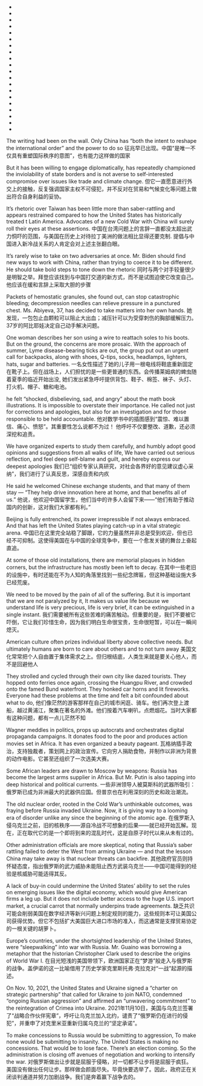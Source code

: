 *
*
*
*
*
*
*
*
*
*
*
*
*
*
*
*
*
*
*
*

The writing had been on the wall. Only China has “both the intent to reshape the international order” and the power to do so
征兆早已出现。中国“是唯一不仅具有重塑国际秩序的意图”，也有能力这样做的国家

But it has been willing to engage diplomatically, has repeatedly championed the inviolability of state borders and is not averse to self-interested compromise over issues like trade and climate change. 
但它一直愿意进行外交上的接触，反复强调国家主权不可侵犯，并不反对在贸易和气候变化等问题上做出符合自身利益的妥协。

It’s rhetoric over Taiwan has been little more than saber-rattling and appears restrained compared to how the United States has historically treated t Latin America. Advocates of a new Cold War with China will surely roll their eyes at these assertions. 
中国在台湾问题上的言辞一直都没太超出武力恫吓的范围，与美国在历史上对待拉丁美洲的做法相比显得还要克制. 提倡与中国进入新冷战关系的人肯定会对上述主张翻白眼。

It’s rarely wise to take on two adversaries at once. Mr. Biden should find new ways to work with China, rather than trying to coerce it to be different. He should take bold steps to tone down the rhetoric
同时与两个对手较量很少是明智之举。拜登应该找到与中国打交道的新方式，而不是试图迫使它改变自己。他应该在缓和言辞上采取大胆的步骤

Packets of hemostatic granules, she found out, can stop catastrophic bleeding; decompression needles can relieve pressure in a punctured chest. Ms. Abiyeva, 37, has decided to take matters into her own hands.
她发现，一包包止血颗粒可以阻止大出血；减压针可以为受穿刺伤的胸部缓解压力。37岁的阿比耶娃决定自己动手解决问题。

One woman describes her son using a wire to reattach soles to his boots. But on the ground, the concerns are more prosaic. With the approach of summer, Lyme disease-bearing ticks are out, the group put out an urgent call for backpacks, along with shoes, Q-tips, socks, headlamps, lighters, hats, sugar and batteries.
一名女性描述了她的儿子用一根电线将鞋底重新固定在靴子上。但在战场上，人们担忧的是一些更普通的东西。会传播莱姆病的蜱虫随着夏季的临近开始出没, 她们发出紧急呼吁提供背包、鞋子、棉签、袜子、头灯、打火机、帽子、糖和电池。

he felt “shocked, disbelieving, sad, and angry” about the math book illustrations. It is impossible to overstate their importance. He called not just for corrections and apologies, but also for an investigation and for those responsible to be held accountable.
他对数学书中的插图感到“震惊、难以置信、痛心、愤怒”。其重要性怎么说都不为过！ 他呼吁不仅要整改、道歉，还必须深挖和追责。

We have organized experts to study them carefully, and humbly adopt good opinions and suggestions from all walks of life, We have carried out serious reflection, and feel deep self-blame and guilt, and hereby express our deepest apologies
我们已“组织专家认真研究，对社会各界好的意见建议虚心采纳”，我们进行了认真反思，深感自责和内疚

He said he welcomed Chinese exchange students, and that many of them stay — “They help drive innovation here at home, and that benefits all of us.”
他说，他欢迎中国留学生，他们当中的许多人会留下来——“他们有助于推动国内的创新，这对我们大家都有利。”

Beijing is fully entrenched, its power irrepressible if not always embraced. And that has left the United States playing catch-up in a vital strategic arena.
中国已在这里完全站稳了脚跟，它的力量虽然并非总是受到欢迎，但也已经不可抑制。这使得美国在与中国的全球竞争中，要在一个愈发关键的舞台上奋起直追。

At some of those old installations, there are memorial plaques in hidden corners, but the infrastructure has mostly been left to decay. 
在其中一些老旧的设施中，有时还能在不为人知的角落里找到一些纪念牌匾，但这种基础设施大多已经荒废。

We need to be moved by the pain of all of the suffering. But it is important that we are not paralyzed by it, It makes us value life because we understand life is very precious, life is very brief, it can be extinguished in a single instant.
我们需要被所有这些苦难的痛苦触动。但重要的是，我们不要被它吓倒，它让我们珍惜生命，因为我们明白生命很宝贵，生命很短暂，可以在一瞬间熄灭。

American culture often prizes individual liberty above collective needs. But ultimately humans are born to care about others and to not turn away
美国文化常常把个人自由置于集体需求之上。但归根结底，人类生来就是要关心他人，而不是回避他人

They strolled and cycled through their own city like dazed tourists. They hopped onto ferries once again, crossing the Huangpu River, and crowded onto the famed Bund waterfront. They honked car horns and lit fireworks. Everyone had these problems at the time and felt a bit confounded about what to do,
他们像茫然的游客那样在自己的城市闲逛、骑车。他们再次登上渡船，越过黄浦江，聚集在著名的外滩。他们按着汽车喇叭，点燃烟花。当时大家都有这种问题，都有一点儿茫然不知

Wagner meddles in politics, props up autocrats and orchestrates digital propaganda campaigns. It donates food to the poor and produces action movies set in Africa. It has even organized a beauty pageant.
瓦格纳插手政治，支持独裁者，策划网上的政治宣传。它向穷人捐助食物，并制作以非洲为背景的动作电影。它甚至还组织了一次选美大赛。

Some African leaders are drawn to Moscow by weapons: Russia has become the largest arms supplier in Africa. But Mr. Putin is also tapping into deep historical and political currents.
一些非洲领导人被莫斯科的武器所吸引：俄罗斯已成为非洲最大的武器供应国。但普京也在利用深刻的历史和政治潮流。

The old nuclear order, rooted in the Cold War’s unthinkable outcomes, was fraying before Russia invaded Ukraine. Now, it is giving way to a looming era of disorder unlike any since the beginning of the atomic age.
在俄罗斯入侵乌克兰之前，旧的核秩序——源自冷战不可想象的后果——就已经开始瓦解。现在，正在取代它的是一个即将到来的混乱时代，这是自原子时代以来从未有过的。

Other administration officials are more skeptical, noting that Russia’s saber rattling failed to deter the West from arming Ukraine — and that the lesson China may take away is that nuclear threats can backfire.
其他政府官员则持怀疑态度，指出俄罗斯的武力威胁未能阻止西方武装乌克兰——中国可能得到的经验是核威胁可能适得其反。

A lack of buy-in could undermine the United States’ ability to set the rules on emerging issues like the digital economy, which would give American firms a leg up. But it does not include better access to the huge U.S. import market, a crucial carrot that normally underpins trade agreements.
缺乏共识可能会削弱美国在数字经济等新兴问题上制定规则的能力，这些规则本可让美国公司获得优势。但它不包括扩大美国巨大进口市场的准入，而这通常是支撑贸易协定的一根关键的胡萝卜。

Europe’s countries, under the shortsighted leadership of the United States, were “sleepwalking” into war with Russia. Mr. Guaino was borrowing a metaphor that the historian Christopher Clark used to describe the origins of World War I.
在目光短浅的美国带领下，欧洲国家正在“梦游”般走入与俄罗斯的战争。盖伊诺的这一比喻借用了历史学家克里斯托弗·克拉克对“一战”起源的描述。

On Nov. 10, 2021, the United States and Ukraine signed a “charter on strategic partnership” that called for Ukraine to join NATO, condemned “ongoing Russian aggression” and affirmed an “unwavering commitment” to the reintegration of Crimea into Ukraine.
2021年11月10日，美国与乌克兰签署了“战略合作伙伴宪章”，呼吁让乌克兰加入北约，谴责了“俄罗斯仍在进行的侵犯”，并重申了对克里米亚重新归属乌克兰的“坚定承诺”。

To make concessions to Russia would be submitting to aggression, To make none would be submitting to insanity. The United States is making no concessions. That would be to lose face. There’s an election coming. So the administration is closing off avenues of negotiation and working to intensify the war. 
对俄罗斯做出让步就是屈服于侵略，对一切都不让步将是屈服于疯狂。美国没有做出任何让步。那样做会颜面尽失。毕竟快要选举了。因此，政府正在关闭谈判通道并努力加剧战争。我们是奔着赢下战争去的。